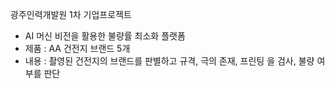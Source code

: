 광주인력개발원 1차 기업프로젝트
- AI 머신 비전을 활용한 불량률 최소화 플랫폼
- 제품 :  AA 건전지 브랜드 5개
- 내용 :  촬영된 건전지의 브랜드를 판별하고 규격, 극의 존재, 프린팅 을 검사, 불량 여부를 판단
